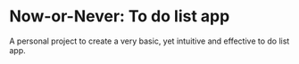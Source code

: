 # Now-or-Never: To do list app
A personal project to create a very basic, yet intuitive and effective to do list app.
